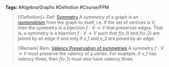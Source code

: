 ---
---

**Tags:** #Algebra/Graphs #Definition #Course/FPM 

 > 
 > \[!Definition\]+ Def: [Symmetry](Symmetry.md)
 > A *symmetry* of a graph is an [isomorphism](Isomorphism.md#isomorphism) from the graph to itself, i.e. if the set of vertices is V, then the symmetry is a bijection $f:V\to V$ that preserves edges. That is, a symmetry is a bijection $f:V\to V$ such that $f(v\_{1})$ and $f(v\_{2})$ are joined by an edge if and only if $v\_{1}$ and $v\_{2}$ are joined by an edge.

 > 
 > \[!Remark\] Rem: [Valency Preservation of symmetries](Symmetry.md)
 > A symmetry $f:V\to V$ must preserve the valency of a vertex. For example, if $v\_{1}$ has valency three, then $f(v\_{1})$ must also have valency three.


